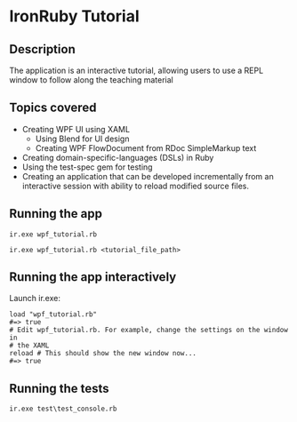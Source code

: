 IronRuby Tutorial
=================

Description
-----------

The application is an interactive tutorial, allowing users to use a REPL window to
follow along the teaching material

Topics covered
--------------

- Creating WPF UI using XAML
  - Using Blend for UI design
  - Creating WPF FlowDocument from RDoc SimpleMarkup text
- Creating domain-specific-languages (DSLs) in Ruby
- Using the test-spec gem for testing
- Creating an application that can be developed incrementally from an
  interactive session with ability to reload modified source files.

Running the app
---------------

    ir.exe wpf_tutorial.rb
  
    ir.exe wpf_tutorial.rb <tutorial_file_path>

Running the app interactively
-----------------------------

Launch ir.exe:

    load "wpf_tutorial.rb"
    #=> true
    # Edit wpf_tutorial.rb. For example, change the settings on the window in
    # the XAML
    reload # This should show the new window now...
    #=> true

Running the tests
-----------------

    ir.exe test\test_console.rb
